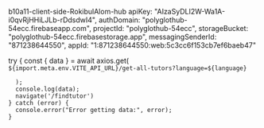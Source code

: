 b10a11-client-side-RokibulAlom-hub
  apiKey: "AIzaSyDLI2W-Wa1A-i0qvRjHHiLJLb-rDdsdwI4",
  authDomain: "polyglothub-54ecc.firebaseapp.com",
  projectId: "polyglothub-54ecc",
  storageBucket: "polyglothub-54ecc.firebasestorage.app",
  messagingSenderId: "871238644550",
  appId: "1:871238644550:web:5c3cc6f153cb7ef6baeb47"




   try {
      const { data } = await axios.get(
        `${import.meta.env.VITE_API_URL}/get-all-tutors?language=${language}`
          
      );
      console.log(data);
      navigate('/findtutor')
    } catch (error) {
      console.error("Error getting data:", error);
    }